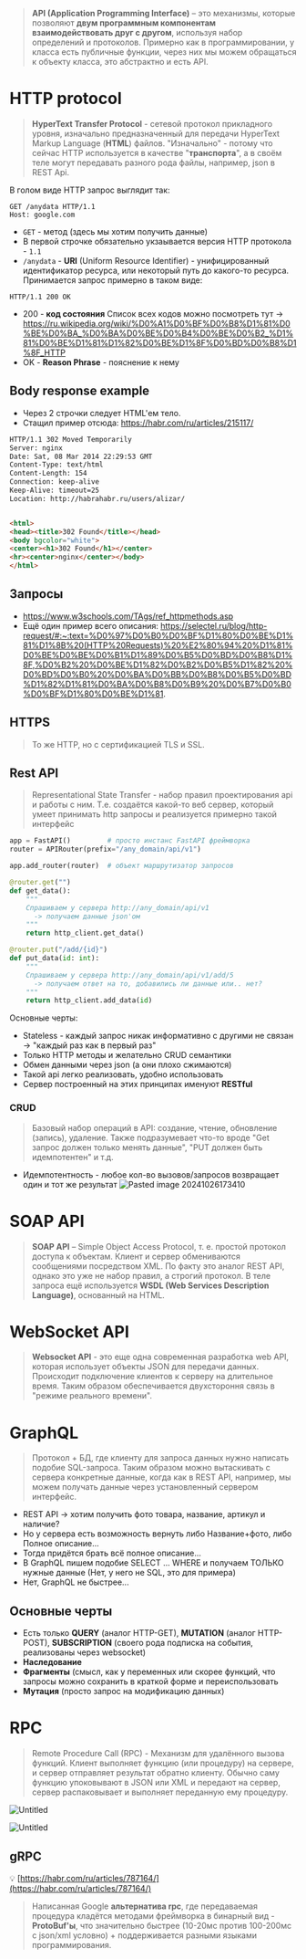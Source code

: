 > **API (Application Programming Interface)** – это механизмы, которые позволяют **двум программным компонентам взаимодействовать друг с другом**, используя набор определений и протоколов. 
>Примерно как в программировании, у класса есть публичные функции, через них мы можем обращаться к объекту класса, это абстрактно и есть API.
# HTTP protocol
> **HyperText Transfer Protocol** - сетевой протокол прикладного уровня, изначально предназначенный для передачи HyperText Markup Language (**HTML**) файлов.
> "Изначально" - потому что сейчас HTTP используется в качестве "**транспорта**", а в своём теле могут передавать разного рода файлы, например, json в REST Api.

В голом виде HTTP запрос выглядит так:
```
GET /anydata HTTP/1.1  
Host: google.com
```
* `GET` - метод (здесь мы хотим получить данные)
* В первой строчке обязательно укзаывается версия HTTP протокола - `1.1`
* `/anydata` - **URI** (Uniform Resource Identifier) - унифицированный идентификатор ресурса, или некоторый путь до какого-то ресурса. 
Принимается запрос примерно в таком виде:
```
HTTP/1.1 200 OK
```
* 200 - **код состояния**
	Список всех кодов можно посмотреть тут -> https://ru.wikipedia.org/wiki/%D0%A1%D0%BF%D0%B8%D1%81%D0%BE%D0%BA_%D0%BA%D0%BE%D0%B4%D0%BE%D0%B2_%D1%81%D0%BE%D1%81%D1%82%D0%BE%D1%8F%D0%BD%D0%B8%D1%8F_HTTP
* OK - **Reason Phrase** - пояснение к нему
## Body response example
* Через 2 строчки следует HTML'ем тело.
* Стащил пример отсюда: https://habr.com/ru/articles/215117/
```html
HTTP/1.1 302 Moved Temporarily
Server: nginx
Date: Sat, 08 Mar 2014 22:29:53 GMT
Content-Type: text/html
Content-Length: 154
Connection: keep-alive
Keep-Alive: timeout=25
Location: http://habrahabr.ru/users/alizar/


<html>
<head><title>302 Found</title></head>
<body bgcolor="white">
<center><h1>302 Found</h1></center>
<hr><center>nginx</center></body>
</html>
```
## Запросы
* https://www.w3schools.com/TAgs/ref_httpmethods.asp
* Ещё один пример всего описания: https://selectel.ru/blog/http-request/#:~:text=%D0%97%D0%B0%D0%BF%D1%80%D0%BE%D1%81%D1%8B%20(HTTP%20Requests)%20%E2%80%94%20%D1%81%D0%BE%D0%BE%D0%B1%D1%89%D0%B5%D0%BD%D0%B8%D1%8F,%D0%B2%20%D0%BE%D1%82%D0%B2%D0%B5%D1%82%20%D0%BD%D0%B0%20%D0%BA%D0%BB%D0%B8%D0%B5%D0%BD%D1%82%D1%81%D0%BA%D0%B8%D0%B9%20%D0%B7%D0%B0%D0%BF%D1%80%D0%BE%D1%81.
## HTTPS
> То же HTTP, но с сертификацией TLS и SSL.
## Rest API
> Representational State Transfer - набор правил проектирования api и работы с ним.
> Т.е. создаётся какой-то веб сервер, который умеет принимать http запросы и реализуется примерно такой интерфейс
```python
app = FastAPI()         # просто инстанс FastAPI фреймворка
router = APIRouter(prefix="/any_domain/api/v1")

app.add_router(router)  # объект маршрутизатор запросов

@router.get("")
def get_data():
	"""
	Спрашиваем у сервера http://any_domain/api/v1 
	  -> получаем данные json'ом
	"""
	return http_client.get_data()

@router.put("/add/{id}")
def put_data(id: int):
	"""
	Спрашиваем у сервера http://any_domain/api/v1/add/5
	  -> получаем ответ на то, добавились ли данные или.. нет?
	"""
	return http_client.add_data(id)

```
Основные черты:
* Stateless - каждый запрос никак информативно с другими не связан -> "каждый раз как в первый раз"
* Только HTTP методы и желательно CRUD семантики
* Обмен данными через json (а они плохо сжимаются)
* Такой api легко реализовать, удобно использовать
* Сервер построенный на этих принципах именуют **RESTful**
### CRUD
> Базовый набор операций в API: создание, чтение, обновление (запись), удаление.
> Также подразумевает что-то вроде "Get запрос должен только менять данные", "PUT должен быть идемпотентен" и т.д.
* Идемпотентность - любое кол-во вызовов/запросов возвращает один и тот же результат
![Pasted image 20241026173410](image-storage/Pasted%20image%2020241026173410.png)

# SOAP API
> **SOAP API** – Simple Object Access Protocol, т. е. простой протокол доступа к объектам. Клиент и сервер обмениваются сообщениями посредством XML. 
> По факту это аналог REST API, однако это уже не набор правил, а строгий протокол.
> В теле запроса ещё используется **WSDL (Web Services Description Language)**, основанный на HTML.
# WebSocket API
 > **Websocket API** - это еще одна современная разработка web API, которая использует объекты JSON для передачи данных. 
> Происходит подключение клиентов к серверу на длительное время. Таким образом обеспечивается двухстороння связь в "режиме реального времени".
# GraphQL
> Протокол + БД, где клиенту для запроса данных нужно написать подобие SQL-запроса. 
> Таким образом можно вытаскивать с сервера конкретные данные, когда как в REST API, например, мы можем получать данные через установленный сервером интерфейс.
* REST  API -> хотим получить фото товара, название, артикул и наличие? 
* Но у сервера есть возможность вернуть либо Название+фото, либо Полное описание...
* Тогда придётся брать всё полное описание...
* В GraphQL пишем подобие SELECT ... WHERE и получаем ТОЛЬКО нужные данные (Нет, у него не SQL, это для примера)
* Нет, GraphQL не быстрее...
## Основные черты
* Есть только **QUERY** (аналог HTTP-GET), **MUTATION** (аналог HTTP-POST), **SUBSCRIPTION** (своего рода подписка на события, реализованы через websocket)
* **Наследование**
* **Фрагменты** (смысл, как у переменных или скорее функций, что запросы можно сохранить в краткой форме и переиспользовать
* **Мутация** (просто запрос на модификацию данных)
# RPC
 > Remote Procedure Call (RPC) - Механизм для удалённого вызова функций.
 > Клиент выполняет функцию (или процедуру) на сервере, и сервер отправляет результат обратно клиенту.
 > Обычно саму функцию упоковывают в JSON или XML и передают на сервер, сервер распаковывает и выполняет переданную ему процедуру. 

![Untitled](image-storage/Untitled.png)

![Untitled](image-storage/Untitled%201.png)
## gRPC
💡 [https://habr.com/ru/articles/787164/](https://habr.com/ru/articles/787164/)
> Написанная Google **альтернатива rpc**, где передаваемая процедура кладётся методами фреймворка в бинарный вид - **ProtoBuf'ы**, что значительно быстрее (10-20мс против 100-200мс с json/xml условно) + поддерживается разными языками программирования.

